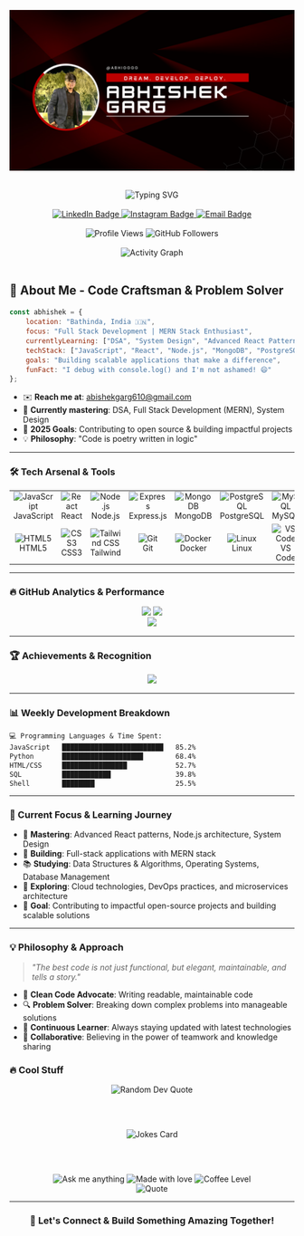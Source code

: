 
<img src="GITHUB.png"></img>

<br>

<div id="header" align="center">
  <img src="https://readme-typing-svg.herokuapp.com?font=Fira+Code&size=30&duration=3000&pause=1000&color=0891B2&center=true&vCenter=true&width=600&lines=Hey+there!+I'm+Abhishek+Garg+%F0%9F%91%8B;Software+Enthusiast+%F0%9F%9A%80;Full+Stack+Developer+%F0%9F%92%BB;Always+Learning%2C+Always+Growing+%F0%9F%8C%B1" alt="Typing SVG" />
</div>

<br>

<div id="badges" align="center">
  <a href="https://www.linkedin.com/in/abhishek-garg-003340219">
    <img src="https://img.shields.io/badge/LinkedIn-0077B5?style=for-the-badge&logo=linkedin&logoColor=white" alt="LinkedIn Badge"/>
  </a>
  <a href="https://instagram.com/garg_abhishek_06">
    <img src="https://img.shields.io/badge/Instagram-E4405F?style=for-the-badge&logo=instagram&logoColor=white" alt="Instagram Badge"/>
  </a>
  <a href="mailto:abishekgarg610@gmail.com">
    <img src="https://img.shields.io/badge/Email-D14836?style=for-the-badge&logo=gmail&logoColor=white" alt="Email Badge"/>
  </a>
  <br><br>
  <img src="https://komarev.com/ghpvc/?username=ABHIGGGG&style=flat-square&color=0891b2" alt="Profile Views"/>
  <img src="https://img.shields.io/github/followers/ABHIGGGG?label=Followers&style=social" alt="GitHub Followers"/>
</div>

<br>

<div align="center">
  <img src="https://github-readme-activity-graph.vercel.app/graph?username=ABHIGGGG&bg_color=1c1917&color=ffffff&line=0891b2&point=ffffff&area=true&hide_border=true" alt="Activity Graph"/>
</div>

<br>

## 🚀 About Me - Code Craftsman & Problem Solver

```javascript
const abhishek = {
    location: "Bathinda, India 🇮🇳",
    focus: "Full Stack Development | MERN Stack Enthusiast",
    currentlyLearning: ["DSA", "System Design", "Advanced React Patterns"],
    techStack: ["JavaScript", "React", "Node.js", "MongoDB", "PostgreSQL"],
    goals: "Building scalable applications that make a difference",
    funFact: "I debug with console.log() and I'm not ashamed! 😄"
};
```
* ✉️  **Reach me at**: abishekgarg610@gmail.com
* 🧠  **Currently mastering**: DSA, Full Stack Development (MERN), System Design
* 🎯  **2025 Goals**: Contributing to open source & building impactful projects
* 💡  **Philosophy**: "Code is poetry written in logic"

---

### 🛠️ Tech Arsenal & Tools

<table>
  <tr>
    <td align="center" width="96">
      <img src="https://raw.githubusercontent.com/danielcranney/readme-generator/main/public/icons/skills/javascript-colored.svg" width="36" height="36" alt="JavaScript" />
      <br>JavaScript
    </td>
    <td align="center" width="96">
      <img src="https://raw.githubusercontent.com/danielcranney/readme-generator/main/public/icons/skills/react-colored.svg" width="36" height="36" alt="React" />
      <br>React
    </td>
    <td align="center" width="96">
      <img src="https://raw.githubusercontent.com/danielcranney/readme-generator/main/public/icons/skills/nodejs-colored.svg" width="36" height="36" alt="Node.js" />
      <br>Node.js
    </td>
    <td align="center" width="96">
      <img src="https://raw.githubusercontent.com/danielcranney/readme-generator/main/public/icons/skills/express-colored.svg" width="36" height="36" alt="Express" />
      <br>Express.js
    </td>
    <td align="center" width="96">
      <img src="https://raw.githubusercontent.com/danielcranney/readme-generator/main/public/icons/skills/mongodb-colored.svg" width="36" height="36" alt="MongoDB" />
      <br>MongoDB
    </td>
    <td align="center" width="96">
      <img src="https://raw.githubusercontent.com/danielcranney/readme-generator/main/public/icons/skills/postgresql-colored.svg" width="36" height="36" alt="PostgreSQL" />
      <br>PostgreSQL
    </td>
    <td align="center" width="96">
      <img src="https://raw.githubusercontent.com/danielcranney/readme-generator/main/public/icons/skills/mysql-colored.svg" width="36" height="36" alt="MySQL" />
      <br>MySQL
    </td>
    <td align="center" width="96">
      <img src="https://raw.githubusercontent.com/danielcranney/readme-generator/main/public/icons/skills/python-colored.svg" width="36" height="36" alt="Python" />
      <br>Python
    </td>
  </tr>
  <tr>
    <td align="center" width="96">
      <img src="https://raw.githubusercontent.com/danielcranney/readme-generator/main/public/icons/skills/html5-colored.svg" width="36" height="36" alt="HTML5" />
      <br>HTML5
    </td>
    <td align="center" width="96">
      <img src="https://raw.githubusercontent.com/danielcranney/readme-generator/main/public/icons/skills/css3-colored.svg" width="36" height="36" alt="CSS3" />
      <br>CSS3
    </td>
    <td align="center" width="96">
      <img src="https://raw.githubusercontent.com/danielcranney/readme-generator/main/public/icons/skills/tailwindcss-colored.svg" width="36" height="36" alt="Tailwind CSS" />
      <br>Tailwind
    </td>
    <td align="center" width="96">
      <img src="https://raw.githubusercontent.com/danielcranney/readme-generator/main/public/icons/skills/git-colored.svg" width="36" height="36" alt="Git" />
      <br>Git
    </td>
    <td align="center" width="96">
      <img src="https://raw.githubusercontent.com/danielcranney/readme-generator/main/public/icons/skills/docker-colored.svg" width="36" height="36" alt="Docker" />
      <br>Docker
    </td>
    <td align="center" width="96">
      <img src="https://raw.githubusercontent.com/danielcranney/readme-generator/main/public/icons/skills/linux-colored.svg" width="36" height="36" alt="Linux" />
      <br>Linux
    </td>
    <td align="center" width="96">
      <img src="https://raw.githubusercontent.com/danielcranney/readme-generator/main/public/icons/skills/visualstudiocode-colored.svg" width="36" height="36" alt="VS Code" />
      <br>VS Code
    </td>
    <td align="center" width="96">
      <img src="https://www.vectorlogo.zone/logos/getpostman/getpostman-icon.svg" width="36" height="36" alt="Postman" />
      <br>Postman
    </td>
  </tr>
</table>

---

### 🔥 GitHub Analytics & Performance

<div align="center">
  <img height="180em" src="https://github-readme-stats.vercel.app/api?username=ABHIGGGG&show_icons=true&hide=&count_private=true&title_color=0891b2&text_color=ffffff&icon_color=0891b2&bg_color=1c1917&hide_border=true&show_icons=true" />
  <img height="180em" src="https://github-readme-stats.vercel.app/api/top-langs/?username=ABHIGGGG&layout=compact&title_color=0891b2&text_color=ffffff&icon_color=0891b2&bg_color=1c1917&hide_border=true&locale=en&custom_title=Most%20Used%20Languages" />
</div>

<div align="center">
  <img src="https://github-readme-streak-stats.herokuapp.com/?user=ABHIGGGG&stroke=ffffff&background=1c1917&ring=0891b2&fire=0891b2&currStreakNum=ffffff&currStreakLabel=0891b2&sideNums=ffffff&sideLabels=ffffff&dates=ffffff&hide_border=true" />
</div>

---

### 🏆 Achievements & Recognition

<div align="center">
  <img src="https://github-profile-trophy.vercel.app/?username=ABHIGGGG&theme=darkhub&no-frame=true&no-bg=true&margin-w=4&column=7" />
</div>

---

### 📊 Weekly Development Breakdown

```text
💻 Programming Languages & Time Spent:
JavaScript   █████████████████████████   85.2%
Python       ████████████████████        68.4%
HTML/CSS     ████████████████            52.7%
SQL          ████████████                39.8%
Shell        ████████                    25.5%
```

---

### 🌟 Current Focus & Learning Journey

- 🚀 **Mastering**: Advanced React patterns, Node.js architecture, System Design
- 🎯 **Building**: Full-stack applications with MERN stack
- 📚 **Studying**: Data Structures & Algorithms, Operating Systems, Database Management
- 🌱 **Exploring**: Cloud technologies, DevOps practices, and microservices architecture
- 💼 **Goal**: Contributing to impactful open-source projects and building scalable solutions

---

### 💡 Philosophy & Approach

> *"The best code is not just functional, but elegant, maintainable, and tells a story."*

- 🎨 **Clean Code Advocate**: Writing readable, maintainable code
- 🔍 **Problem Solver**: Breaking down complex problems into manageable solutions
- 🚀 **Continuous Learner**: Always staying updated with latest technologies
- 🤝 **Collaborative**: Believing in the power of teamwork and knowledge sharing



### 🔥 Cool Stuff 

<div align="center">
  
  <!-- Random Dev Quote -->
  <img src="https://quotes-github-readme.vercel.app/api?type=horizontal&theme=dark" alt="Random Dev Quote" />
  
  <br><br>
  
  <!-- Joke API -->
  <img src="https://readme-jokes.vercel.app/api?hideBorder&theme=dark" alt="Jokes Card" />
  
  <br><br>
  
  <!-- Dynamic Badges -->
  <img src="https://img.shields.io/badge/Ask%20me-anything-1abc9c.svg?style=for-the-badge&logo=probot" alt="Ask me anything"/>
  <img src="https://img.shields.io/badge/Made%20with-❤️-ff6b6b.svg?style=for-the-badge" alt="Made with love"/>
  <img src="https://img.shields.io/badge/Coffee%20Level-☕☕☕☕-brown.svg?style=for-the-badge" alt="Coffee Level"/>
  



<div align="center">
  <img src="https://quotes-github-readme.vercel.app/api?type=horizontal&theme=dark&quote=Code%20is%20like%20humor.%20When%20you%20have%20to%20explain%20it%2C%20it%27s%20bad.&author=Cory%20House" alt="Quote" />
</div>

---

<div align="center">
  <h3>🚀 Let's Connect & Build Something Amazing Together!</h3>
</div>
